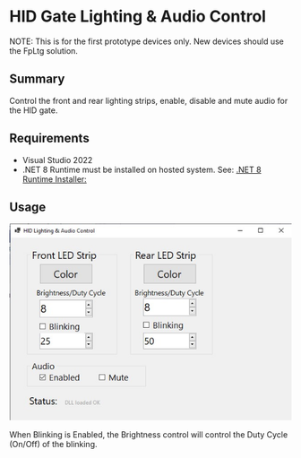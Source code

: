 # HID Gate Lighting & Audio Control
NOTE: This is for the first prototype devices only. New devices should use the FpLtg solution. 

## Summary
Control the front and rear lighting strips, enable, disable and mute audio for the HID gate.

## Requirements
* Visual Studio 2022
* .NET 8 Runtime must be installed on hosted system. See: [.NET 8 Runtime Installer:](https://dotnet.microsoft.com/en-us/download/dotnet/thank-you/runtime-desktop-8.0.2-windows-x64-installer)

## Usage
![screenshot](https://github.com/davidkilp/HID-LightingAudio/blob/master/HID-LightingAudio_screenshot.jpg)

When Blinking is Enabled, the Brightness control will control the Duty Cycle (On/Off) of the blinking.

